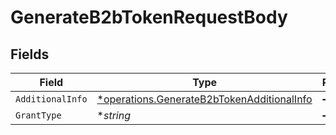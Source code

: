 # GenerateB2bTokenRequestBody


## Fields

| Field                                                                                                   | Type                                                                                                    | Required                                                                                                | Description                                                                                             | Example                                                                                                 |
| ------------------------------------------------------------------------------------------------------- | ------------------------------------------------------------------------------------------------------- | ------------------------------------------------------------------------------------------------------- | ------------------------------------------------------------------------------------------------------- | ------------------------------------------------------------------------------------------------------- |
| `AdditionalInfo`                                                                                        | [*operations.GenerateB2bTokenAdditionalInfo](../../models/operations/generateb2btokenadditionalinfo.md) | :heavy_minus_sign:                                                                                      | N/A                                                                                                     |                                                                                                         |
| `GrantType`                                                                                             | **string*                                                                                               | :heavy_minus_sign:                                                                                      | N/A                                                                                                     | client_credentials                                                                                      |